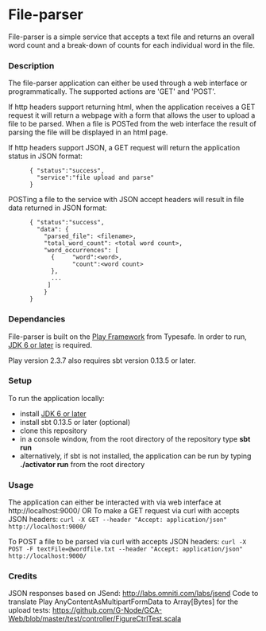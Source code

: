 # File-parser
File-parser is a simple service that accepts a text file and returns an overall word count and a break-down of counts for each individual word in the file.

### Description
The file-parser application can either be used through a web interface or programmatically. The supported actions are 'GET' and 'POST'. 

If http headers support returning html, when the application receives a GET request it will return a webpage with a form that allows the user to upload a file to be parsed. When a file is POSTed from the web interface the result of parsing the file will be displayed in an html page.

If http headers support JSON, a GET request will return the application status in JSON format:
```
      { "status":"success",
        "service":"file upload and parse"
      }
```
POSTing a file to the service with JSON accept headers will result in file data returned in JSON format:
```
      { "status":"success",
        "data": {
          "parsed_file": <filename>,
          "total_word_count": <total word count>,
          "word_occurrences": [ 
            {     "word":<word>,
                  "count":<word count>
            },
            ...
           ]
          }
      }
```
      
### Dependancies
File-parser is built on the [Play Framework](https://www.playframework.com/documentation/2.3.x/) from Typesafe. In order to run, [JDK 6 or later](http://www.oracle.com/technetwork/java/javase/downloads/index.html) is required. 

Play version 2.3.7 also requires sbt version 0.13.5 or later.

### Setup
To run the application locally:
* install [JDK 6 or later](http://www.oracle.com/technetwork/java/javase/downloads/index.html)
* install sbt 0.13.5 or later (optional)
* clone this repository
* in a console window, from the root directory of the repository type **sbt run**
* alternatively, if sbt is not installed, the application can be run by typing **./activator run** from the root directory
      

### Usage
The application can either be interacted with via web interface at http://localhost:9000/ OR
To make a GET request via curl with accepts JSON headers:
`curl -X GET --header "Accept: application/json" http://localhost:9000/`

To POST a file to be parsed via curl with accepts JSON headers: 
`curl -X POST -F textFile=@wordfile.txt --header "Accept: application/json" http://localhost:9000/`
      
### Credits
JSON responses based on JSend: http://labs.omniti.com/labs/jsend
Code to translate Play AnyContentAsMultipartFormData to Array[Bytes] for the upload tests: https://github.com/G-Node/GCA-Web/blob/master/test/controller/FigureCtrlTest.scala
